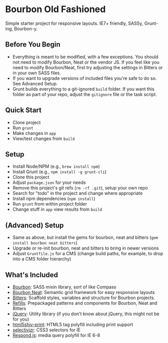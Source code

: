 Bourbon Old Fashioned
===

Simple starter project for responsive layouts. IE7+ friendly, SASSy, Grunt-ing, Bourbon-y.


Before You Begin
---

* Everything is meant to be modified, with a few exceptions. You should not need to modify Bourbon, Neat or the vendor JS. If you feel like you need to modify Bourbon/Neat, first try adjusting the settings in Bitters or in your own SASS files.
* If you want to upgrade versions of included files you're safe to do so. See Advanced Setup.
* Grunt builds everything to a git-ignored `build` folder. If you want this folder as part of your repo, adjust the `gitignore` file or the task script.


Quick Start
---
* Clone project
* Run `grunt`
* Make changes in `app`
* View/test changes from `build`


Setup
---

* Install Node/NPM (e.g., `brew install npm`)
* Install Grunt (e.g., `npm install -g grunt-cli`)
* Clone this project
* Adjust `package.json` for your needs
* Remove this project's git refs (`rm -rf .git`), setup your own repo
* Search for "todo" in the project and change where appropriate
* Install npm dependencies (`npm install`)
* Run `grunt` from within project folder
* Change stuff in `app` view results from `build`


(Advanced) Setup
---

* Same as above, but install the gems for bourbon, neat and bitters (`gem install bourbon neat bitters`)
* Upgrade or re-init bourbon, neat and bitters to bring in newer versions
* Adjust `Gruntfile.js` for a CMS (change build paths, for example, to drop into a CMS folder hierarchy)


What's Included
---

* [Bourbon](http://bourbon.io/): SASS mixin library, sort of like Compass
* [Bourbon Neat](http://neat.bourbon.io/): Semantic grid framework for easy responsive layouts
* [Bitters](http://bitters.bourbon.io/): Scaffold styles, variables and structure for Bourbon projects.
* [Refills](http://refills.bourbon.io/): Prepackaged patterns and components for Bourbon, Neat and Bitters
* [jQuery](http://jquery.com/): Utility library (if you don't know about jQuery, this might not be for you)
* [html5shiv-print](http://code.google.com/p/html5shiv/): HTML5 tag polyfill including print support
* [selectivizr](http://selectivizr.com/): CSS3 selectors for IE
* [Respond.js](https://github.com/scottjehl/Respond): media query polyfill for IE 6-8
